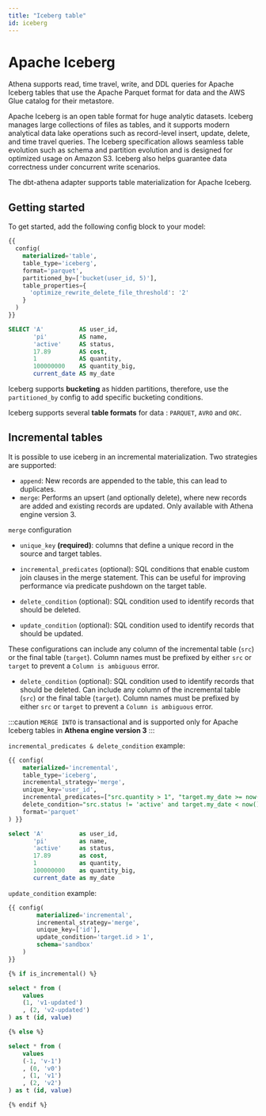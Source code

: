 ```yaml
---
title: "Iceberg table"
id: iceberg
---
```


# Apache Iceberg

Athena supports read, time travel, write, and DDL queries for Apache Iceberg tables that use the Apache Parquet format
for data and the AWS Glue catalog for their metastore.

Apache Iceberg is an open table format for huge analytic datasets.
Iceberg manages large collections of files as tables, and it supports modern analytical data lake operations such as
record-level insert, update, delete, and time travel queries.
The Iceberg specification allows seamless table evolution such as schema and partition evolution and is designed for
optimized usage on Amazon S3.
Iceberg also helps guarantee data correctness under concurrent write scenarios.

The dbt-athena adapter supports table materialization for Apache Iceberg.

## Getting started

To get started, add the following config block to your model:

```sql
{{
  config(
    materialized='table',
    table_type='iceberg',
    format='parquet',
    partitioned_by=['bucket(user_id, 5)'],
    table_properties={
      'optimize_rewrite_delete_file_threshold': '2'
    }
  )
}}

SELECT 'A'          AS user_id,
       'pi'         AS name,
       'active'     AS status,
       17.89        AS cost,
       1            AS quantity,
       100000000    AS quantity_big,
       current_date AS my_date
```

Iceberg supports **bucketing** as hidden partitions, therefore, use the `partitioned_by` config to add specific
bucketing conditions.

Iceberg supports several **table formats** for data : `PARQUET`, `AVRO` and `ORC`.

## Incremental tables

It is possible to use iceberg in an incremental materialization. Two strategies are supported:

- `append`: New records are appended to the table, this can lead to duplicates.
- `merge`: Performs an upsert (and optionally delete), where new records are added and existing records are updated.
  Only available with Athena engine version 3.

`merge` configuration

- `unique_key` **(required)**: columns that define a unique record in the source and target tables.

<VersionBlock firstVersion="1.5.1">

- `incremental_predicates` (optional): SQL conditions that enable custom join clauses in the merge statement. This can
  be useful for improving performance via predicate pushdown on the target table.

- `delete_condition` (optional): SQL condition used to identify records that should be deleted.

<VersionBlock firstVersion="1.6.2">

- `update_condition` (optional): SQL condition used to identify records that should be updated.

</VersionBlock>

These configurations can include any column of the incremental table (`src`) or the final table (`target`).
Column names must be prefixed by either `src` or `target` to prevent a `Column is ambiguous` error.

</VersionBlock>

<VersionBlock firstVersion="1.4.4">

- `delete_condition` (optional): SQL condition used to identify records that should be deleted. Can include any column
  of the incremental table (`src`) or the final table (`target`). Column names must be prefixed by either `src`
  or `target` to prevent a `Column is ambiguous` error.

</VersionBlock>

:::caution
`MERGE INTO` is transactional and is supported only for Apache Iceberg tables in **Athena engine version 3**
:::

`incremental_predicates & delete_condition` example:

```sql
{{ config(
    materialized='incremental',
    table_type='iceberg',
    incremental_strategy='merge',
    unique_key='user_id',
    incremental_predicates=["src.quantity > 1", "target.my_date >= now() - interval '4' year"],
    delete_condition="src.status != 'active' and target.my_date < now() - interval '2' year",
    format='parquet'
) }}

select 'A'          as user_id,
       'pi'         as name,
       'active'     as status,
       17.89        as cost,
       1            as quantity,
       100000000    as quantity_big,
       current_date as my_date
```

<VersionBlock firstVersion="1.6.2">

`update_condition` example:

```sql
{{ config(
        materialized='incremental',
        incremental_strategy='merge',
        unique_key=['id'],
        update_condition='target.id > 1',
        schema='sandbox'
    )
}}

{% if is_incremental() %}

select * from (
    values
    (1, 'v1-updated')
    , (2, 'v2-updated')
) as t (id, value)

{% else %}

select * from (
    values
    (-1, 'v-1')
    , (0, 'v0')
    , (1, 'v1')
    , (2, 'v2')
) as t (id, value)

{% endif %}
```

</VersionBlock>
